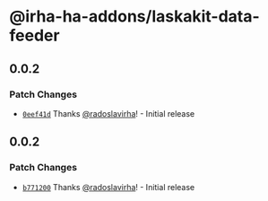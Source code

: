 # @irha-ha-addons/laskakit-data-feeder

## 0.0.2

### Patch Changes

- [`0eef41d`](https://github.com/radoslavirha/ha-addons/commit/0eef41da380bc860ca410265b39c1241dd129573) Thanks [@radoslavirha](https://github.com/radoslavirha)! - Initial release

## 0.0.2

### Patch Changes

- [`b771200`](https://github.com/radoslavirha/ha-addons/commit/b771200f366bfdcdddabd85830bb43af71667354) Thanks [@radoslavirha](https://github.com/radoslavirha)! - Initial release
